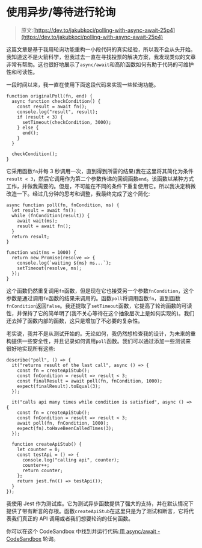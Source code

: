# 使用异步/等待进行轮询

> 原文:[https://dev.to/jakubkoci/polling-with-async-await-25p4](https://dev.to/jakubkoci/polling-with-async-await-25p4)

这篇文章是基于我用轮询功能重构一小段代码的真实经验，所以我不会从头开始。我知道这不是火箭科学，但我过去一直在寻找投票的解决方案，我发现类似的文章非常有帮助。这也很好地展示了`async/await`和高阶函数如何有助于代码的可维护性和可读性。

一段时间以来，我一直在使用下面这段代码来实现一些轮询功能。

```
function originalPoll(fn, end) {
  async function checkCondition() {
    const result = await fn();
    console.log("result", result);
    if (result < 3) {
      setTimeout(checkCondition, 3000);
    } else {
      end();
    }
  }

  checkCondition();
} 
```

它采用函数`fn`并每 3 秒调用一次，直到得到所需的结果(我在这里将其简化为条件`result < 3`，然后它调用作为第二个参数传递的回调函数`end`。该函数以某种方式工作，并做我需要的。但是，不可能在不同的条件下重复使用它。所以我决定稍微改造一下。经过几分钟的思考和调整，我最终完成了这个简化:

```
async function poll(fn, fnCondition, ms) {
  let result = await fn();
  while (fnCondition(result)) {
    await wait(ms);
    result = await fn();
  }
  return result;
}

function wait(ms = 1000) {
  return new Promise(resolve => {
    console.log(`waiting ${ms} ms...`);
    setTimeout(resolve, ms);
  });
} 
```

这个函数仍然重复调用`fn`函数，但是现在它也接受另一个参数`fnCondition`，这个参数是通过调用`fn`函数的结果来调用的。函数`poll`将调用函数`fn`，直到函数`fnCondition`返回`false`。我还提取了`setTimeout`函数，它提高了轮询函数的可读性，并保持了它的简单明了(我不关心等待在这个抽象层次上是如何实现的)。我们还去掉了函数内部的函数，这只是增加了不必要的复杂性。

老实说，我并不是从测试开始的。无论如何，我仍然想检查我的设计，为未来的重构提供一些安全性，并且记录如何调用`poll`函数。我们可以通过添加一些测试来很好地实现所有这些:

```
describe("poll", () => {
  it("returns result of the last call", async () => {
    const fn = createApiStub();
    const fnCondition = result => result < 3;
    const finalResult = await poll(fn, fnCondition, 1000);
    expect(finalResult).toEqual(3);
  });

  it("calls api many times while condition is satisfied", async () => {
    const fn = createApiStub();
    const fnCondition = result => result < 3;
    await poll(fn, fnCondition, 1000);
    expect(fn).toHaveBeenCalledTimes(3);
  });

  function createApiStub() {
    let counter = 0;
    const testApi = () => {
      console.log("calling api", counter);
      counter++;
      return counter;
    };
    return jest.fn(() => testApi());
  }
}); 
```

我使用 Jest 作为测试库。它为测试异步函数提供了强大的支持，并在默认情况下提供了带有断言的存根。函数`createApiStub`在这里只是为了测试和断言，它将代表我们真正的 API 调用或者我们想要轮询的任何函数。

你可以在这个 CodeSandbox 中找到并运行代码:[用 async/await - CodeSandbox](https://codesandbox.io/s/ovqop57mzy) 轮询。